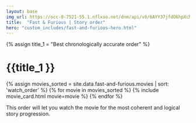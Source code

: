 ```yaml
---
layout: base
img_url: https://occ-0-7521-55.1.nflxso.net/dnm/api/v6/6AYY37jfdO6hpXcMjf9Yu5cnmO0/AAAABWq3Mo-U-cz-SHWzEM71fjR23KYrATFvxrH-oq-LsMIdznV9_d54ZhSCeA-qEHPI5otQBCML6cYjaT4qHiSxu4ALu1-DgsTc9iFu.jpg?r=472
title:  "Fast & Furious | Story order"
hero: "custom_includes/fast-and-furious-hero.html"
---
```

{% assign title_1 = "Best chronologically accurate order" %}

# {{title_1 }}

{% assign movies_sorted = site.data.fast-and-furious.movies | sort: 'watch_order' %}
{% for movie in movies_sorted %}
{% include movie_card.html movie=movie %}
{% endfor %}

This order will let you watch the movie for the most coherent and logical story progression.
